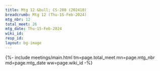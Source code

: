 ```yaml
---
title: Mtg 12 &bull; CS-280 (202410)
breadcrumb: Mtg 12 (Thu-15-Feb-2024)
mtg_nbr: 12
total_meet: 26
mtg_date: Thu-15-Feb-2024
wiki_id: 
resp_id: 
layout: bg-image
---
```


{%- include meetings/main.html
    tm=page.total_meet
    mn=page.mtg_nbr
    md=page.mtg_date
    ww=page.wiki_id
-%}
